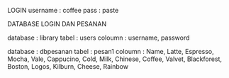 LOGIN
username : coffee
pass : paste

DATABASE LOGIN DAN PESANAN

database : library
tabel : users
coloumn : username, password

database : dbpesanan
tabel : pesan1
coloumn : Name, Latte, Espresso, Mocha, Vale, Cappucino, Cold, Milk, Chinese, Coffee, Valvet, Blackforest, Boston, Logos, Kilburn, Cheese, Rainbow
